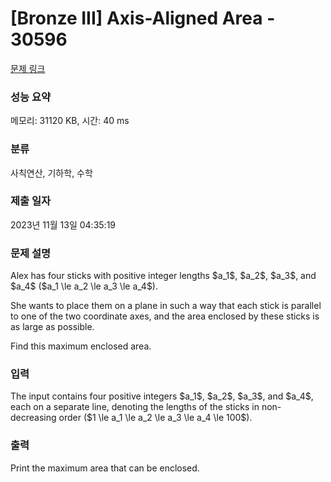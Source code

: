 # [Bronze III] Axis-Aligned Area - 30596 

[문제 링크](https://www.acmicpc.net/problem/30596) 

### 성능 요약

메모리: 31120 KB, 시간: 40 ms

### 분류

사칙연산, 기하학, 수학

### 제출 일자

2023년 11월 13일 04:35:19

### 문제 설명

<p>Alex has four sticks with positive integer lengths $a_1$, $a_2$, $a_3$, and $a_4$ ($a_1 \le a_2 \le a_3 \le a_4$).</p>

<p>She wants to place them on a plane in such a way that each stick is parallel to one of the two coordinate axes, and the area enclosed by these sticks is as large as possible.</p>

<p>Find this maximum enclosed area.</p>

### 입력 

 <p>The input contains four positive integers $a_1$, $a_2$, $a_3$, and $a_4$, each on a separate line, denoting the lengths of the sticks in non-decreasing order ($1 \le a_1 \le a_2 \le a_3 \le a_4 \le 100$).</p>

### 출력 

 <p>Print the maximum area that can be enclosed.</p>

